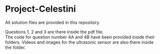 # Project-Celestini
All solution files are provided in this repository.  

Questions 1, 2 and 3 are there inside the pdf file.  
The code for question number 4A and 4B have been provided inside their folders. Videos and images for the ultrasonic sensor are also there inside the folder.  

